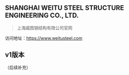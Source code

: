 ## SHANGHAI WEITU STEEL STRUCTURE ENGINEERING CO., LTD.

> 上海威图钢结构有限公司官网

访问地址：<https://www.weitusteel.com>


## v1版本

（后续补充）
